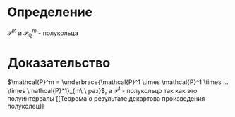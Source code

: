 # Определение
$\mathcal{P}^m$ и $\mathcal{P}_\mathbb{Q}^m$ - полукольца
# Доказательство
$\mathcal{P}^m = \underbrace{\mathcal{P}^1 \times \mathcal{P}^1 \times ... \times \mathcal{P}^1}_{m\ \ раз}$, а $\mathcal{P}^1$ - полукольцо так как это полуинтервалы
[[Теорема о результате декартова произведения полуколец]]
